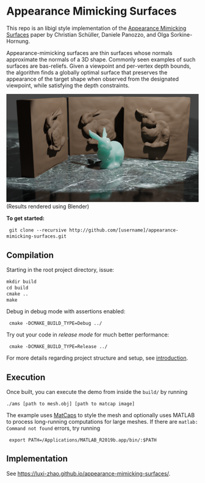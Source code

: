 # Appearance Mimicking Surfaces
This repo is an libigl style implementation of the [Appearance Mimicking Surfaces](https://cims.nyu.edu/gcl/papers/mimicking-2014.pdf) paper by Christian Schüller, Daniele Panozzo, and Olga Sorkine-Hornung. 

Appearance-mimicking surfaces are thin surfaces whose normals approximate the normals of a 3D shape. Commonly seen examples of such surfaces are bas-reliefs. Given a viewpoint and per-vertex depth bounds, the algorithm finds a globally optimal surface that preserves the appearance of the target shape when observed from the designated viewpoint, while satisfying the depth constraints. 

![](report/bunny_blender.png)
(Results rendered using Blender)

**To get started:** 
 
     git clone --recursive http://github.com/[username]/appearance-mimicking-surfaces.git


## Compilation

Starting in the root project directory, issue:

    mkdir build
    cd build
    cmake ..
    make 

Debug in debug mode with assertions enabled:
 
     cmake -DCMAKE_BUILD_TYPE=Debug ../
 
Try out your code in _release mode_ for much better performance:

     cmake -DCMAKE_BUILD_TYPE=Release ../
For more details regarding project structure and setup, see
[introduction](http://github.com/alecjacobson/geometry-processing-introduction).

## Execution

Once built, you can execute the demo from inside the `build/` by running

    ./ams [path to mesh.obj] [path to matcap image]
The example uses [MatCaps](https://libigl.github.io/tutorial/#matcaps) to style the mesh and optionally uses MATLAB to process long-running computations for large meshes. If there are `matlab: Command not found` errors, try running 
     
     export PATH=/Applications/MATLAB_R2019b.app/bin/:$PATH
     


## Implementation
See https://luxi-zhao.github.io/appearance-mimicking-surfaces/.

